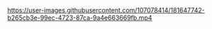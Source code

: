 https://user-images.githubusercontent.com/107078414/181647742-b265cb3e-99ec-4723-87ca-9a4e663669fb.mp4
